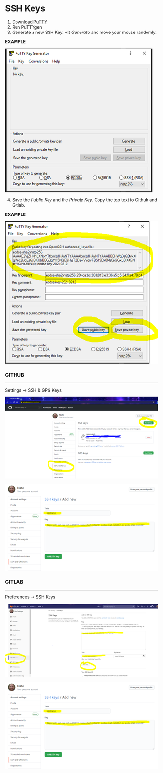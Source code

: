 # SSH Keys

1) Download [PuTTY](https://www.putty.org)
2) Run PuTTYgen
3) Generate a new SSH Key. Hit *Generate* and move your mouse randomly.

**EXAMPLE**

![alt text](./assets/puttygen.PNG "puttygen")

4) Save the *Public Key* and the *Private Key*. Copy the top text to Github and Gitlab.

**EXAMPLE**

![alt text](./assets/save_ssh_keys.PNG "save ssh keys")

### **GITHUB**
---

Settings -> SSH & GPG Keys

![alt text](./assets/github_new_ssh.PNG "save ssh keys")


![alt text](./assets/github_save_ssh_key.PNG "save ssh keys")

### **GITLAB**
---

Preferences -> SSH Keys

![alt text](./assets/gitlab_ssh.PNG "save ssh keys")


![alt text](./assets/github_save_ssh_key.PNG "save ssh keys")